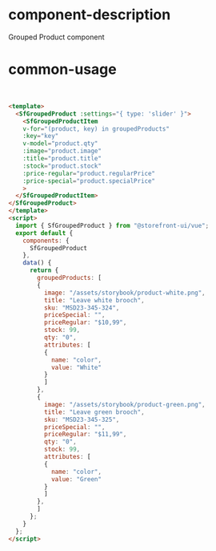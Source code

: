 # component-description

Grouped Product component

# common-usage

<br>
<SfGroupedProduct>
  <SfGroupedProductItem
    qty="2"
    image="https://deploy-preview-415--storefrontui-storybook.netlify.com/assets/storybook/product-white.png"
    title="Leave white brooch"
    :stock="10"
    price-regular="$10.99"
    price-special=""
  >
    <template #details>
      <div style="color: #a3a5ad">MSD23-345-324</div>
    </template>
    <template #configuration>
      <div style="margin-left: auto;">
        <div>White</div>
      </div>
    </template>
  </SfGroupedProductItem>
  <SfGroupedProductItem
    qty="4"
    image="https://deploy-preview-415--storefrontui-storybook.netlify.com/assets/storybook/product-black.png"
    title="Leave black brooch"
    :stock="10"
    price-regular="$10.99"
    price-special=""
  >
    <template #details>
      <div style="color: #a3a5ad">MSD23-345-324</div>
    </template>
    <template #configuration>
      <div style="margin-left: auto;">
        <div>Black</div>
      </div>
    </template>
  </SfGroupedProductItem>
</SfGroupedProduct>

```html
<template>
  <SfGroupedProduct :settings="{ type: 'slider' }">
    <SfGroupedProductItem
    v-for="(product, key) in groupedProducts"
    :key="key"
    v-model="product.qty"
    :image="product.image"
    :title="product.title"
    :stock="product.stock"
    :price-regular="product.regularPrice"
    :price-special="product.specialPrice"
    >
  </SfGroupedProductItem>
</SfGroupedProduct>
</template>
<script>
  import { SfGroupedProduct } from "@storefront-ui/vue";
  export default {
    components: {
      SfGroupedProduct
    },
    data() {
      return {
        groupedProducts: [
        {
          image: "/assets/storybook/product-white.png",
          title: "Leave white brooch",
          sku: "MSD23-345-324",
          priceSpecial: "",
          priceRegular: "$10,99",
          stock: 99,
          qty: "0",
          attributes: [
          {
            name: "color",
            value: "White"
          }
          ]
        },
        {
          image: "/assets/storybook/product-green.png",
          title: "Leave green brooch",
          sku: "MSD23-345-325",
          priceSpecial: "",
          priceRegular: "$11,99",
          qty: "0",
          stock: 99,
          attributes: [
          {
            name: "color",
            value: "Green"
          }
          ]
        },
        ]
      };
    }
  };
</script>
```

